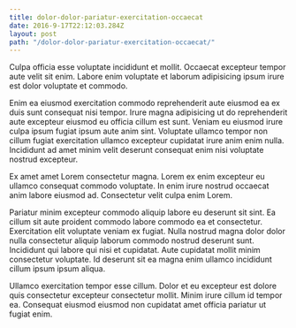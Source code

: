 ```yaml
---
title: dolor-dolor-pariatur-exercitation-occaecat
date: 2016-9-17T22:12:03.284Z
layout: post
path: "/dolor-dolor-pariatur-exercitation-occaecat/"
---
```


Culpa officia esse voluptate incididunt et mollit. Occaecat excepteur tempor aute velit sit enim. Labore enim voluptate et laborum adipisicing ipsum irure est dolor voluptate et commodo.

Enim ea eiusmod exercitation commodo reprehenderit aute eiusmod ea ex duis sunt consequat nisi tempor. Irure magna adipisicing ut do reprehenderit aute excepteur eiusmod eu officia cillum est sunt. Veniam eu eiusmod irure culpa ipsum fugiat ipsum aute anim sint. Voluptate ullamco tempor non cillum fugiat exercitation ullamco excepteur cupidatat irure anim enim nulla. Incididunt ad amet minim velit deserunt consequat enim nisi voluptate nostrud excepteur.

Ex amet amet Lorem consectetur magna. Lorem ex enim excepteur eu ullamco consequat commodo voluptate. In enim irure nostrud occaecat anim labore eiusmod ad. Consectetur velit culpa enim Lorem.

Pariatur minim excepteur commodo aliquip labore eu deserunt sit sint. Ea cillum sit aute proident commodo labore commodo ea et consectetur. Exercitation elit voluptate veniam ex fugiat. Nulla nostrud magna dolor dolor nulla consectetur aliquip laborum commodo nostrud deserunt sunt. Incididunt qui labore qui nisi et cupidatat. Aute cupidatat mollit minim consectetur voluptate. Id deserunt sit ea magna enim ullamco incididunt cillum ipsum ipsum aliqua.

Ullamco exercitation tempor esse cillum. Dolor et eu excepteur est dolore quis consectetur excepteur consectetur mollit. Minim irure cillum id tempor ea. Consequat eiusmod eiusmod non cupidatat amet officia pariatur ut fugiat enim.
